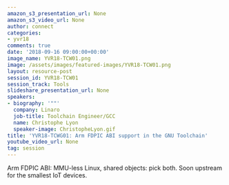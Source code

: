 ```yaml
---
amazon_s3_presentation_url: None
amazon_s3_video_url: None
author: connect
categories:
- yvr18
comments: true
date: '2018-09-16 09:00:00+00:00'
image_name: YVR18-TCW01.png
image: /assets/images/featured-images/YVR18-TCW01.png
layout: resource-post
session_id: YVR18-TCW01
session_track: Tools
slideshare_presentation_url: None
speakers:
- biography: '""'
  company: Linaro
  job-title: Toolchain Engineer/GCC
  name: Christophe Lyon
  speaker-image: ChristopheLyon.gif
title: 'YVR18-TCWG01: Arm FDPIC ABI support in the GNU Toolchain'
youtube_video_url: None
tag: session
---
```


Arm FDPIC ABI: MMU-less Linux, shared objects: pick both.
Soon upstream for the smallest IoT devices.
